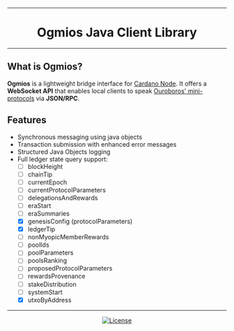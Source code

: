 <div align="center">
    <hr/>
        <h1 align="center" style="border-bottom: none">Ogmios Java Client Library</h1>
    <hr/>
</div>

## What is Ogmios?
**Ogmios** is a lightweight bridge interface for [Cardano Node](https://github.com/input-output-hk/cardano-node/). It offers a **WebSocket API** that enables local clients to speak [Ouroboros' mini-protocols](https://hydra.iohk.io/build/1070091/download/1/network.pdf#chapter.3) via **JSON/RPC**.

## Features
- Synchronous messaging using java objects
- Transaction submission with enhanced error messages
- Structured Java Objects logging
- Full ledger state query support:
  - [ ] blockHeight
  - [ ] chainTip
  - [ ] currentEpoch
  - [ ] currentProtocolParameters
  - [ ] delegationsAndRewards
  - [ ] eraStart
  - [ ] eraSummaries
  - [x] genesisConfig (protocolParameters)
  - [x] ledgerTip
  - [ ] nonMyopicMemberRewards
  - [ ] poolIds
  - [ ] poolParameters
  - [ ] poolsRanking
  - [ ] proposedProtocolParameters
  - [ ] rewardsProvenance
  - [ ] stakeDistribution
  - [ ] systemStart
  - [x] utxoByAddress

<hr/>
<div align="center">

[![License](https://img.shields.io/badge/License-Apache_2.0-yellowgreen.svg)](https://opensource.org/licenses/Apache-2.0)
</div>

[//]: # (<p align="center">)

[//]: # (  <a href="https://cardanosolutions.github.io/ogmios">:book: User Manual</a>)

[//]: # (  |)

[//]: # (  <a href="CONTRIBUTING.md">:triangular_ruler: Contributing</a>)

[//]: # (  |)

[//]: # (  <a href="SPONSORS.md">:gift_heart: Sponsors</a>)

[//]: # (  |)

[//]: # (  <a href="CHANGELOG.md">:floppy_disk: Changelog</a>)

[//]: # (</p>)